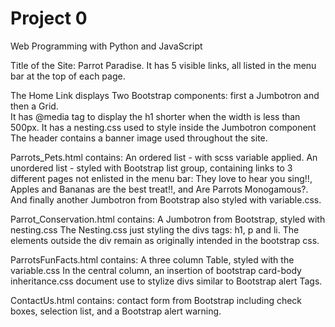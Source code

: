 # Project 0

Web Programming with Python and JavaScript

Title of the Site:  Parrot Paradise.
It has 5 visible links, all listed in the menu bar at the top of each page.  

The Home Link displays 
    Two Bootstrap components: first a Jumbotron and then a Grid.  
    It has @media tag to display the h1 shorter when the width is less than 500px.
    It has a nesting.css used to style inside the Jumbotron component
    The header contains a banner image used throughout the site.

Parrots_Pets.html contains:
    An ordered list - with scss variable applied.
    An unordered list - styled with Bootstrap list group,   containing links to 3 different pages not enlisted in the menu bar:  They love to hear you sing!!,  Apples and Bananas are the best treat!!, and Are Parrots Monogamous?.
    And finally another Jumbotron from Bootstrap also styled with variable.css.
    

Parrot_Conservation.html contains:
    A Jumbotron from Bootstrap, styled with nesting.css
    The Nesting.css  just styling the divs tags: h1, p and li.
    The elements outside the div remain as originally intended in the bootstrap css.

ParrotsFunFacts.html contains:
    A three column Table, styled with the variable.css
    In the central column, an insertion of  bootstrap card-body
    inheritance.css document use to stylize  divs similar to  Bootstrap alert Tags.

ContactUs.html contains:
    contact form from Bootstrap including check boxes, selection list,  and a Bootstrap  alert warning.